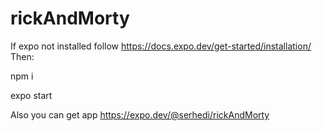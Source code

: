 # rickAndMorty
If expo not installed follow https://docs.expo.dev/get-started/installation/ 
Then: 

npm i 

expo start


Also you can get app
https://expo.dev/@serhedi/rickAndMorty
